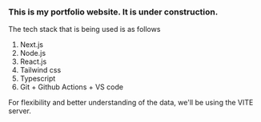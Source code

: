 ### This is my portfolio website. It is under construction. 
The tech stack that is being used is as follows
1. Next.js
2. Node.js
3. React.js
4. Tailwind css
5. Typescript
6. Git + Github Actions + VS code 


For flexibility and better understanding of the data, we'll be using the VITE server. 